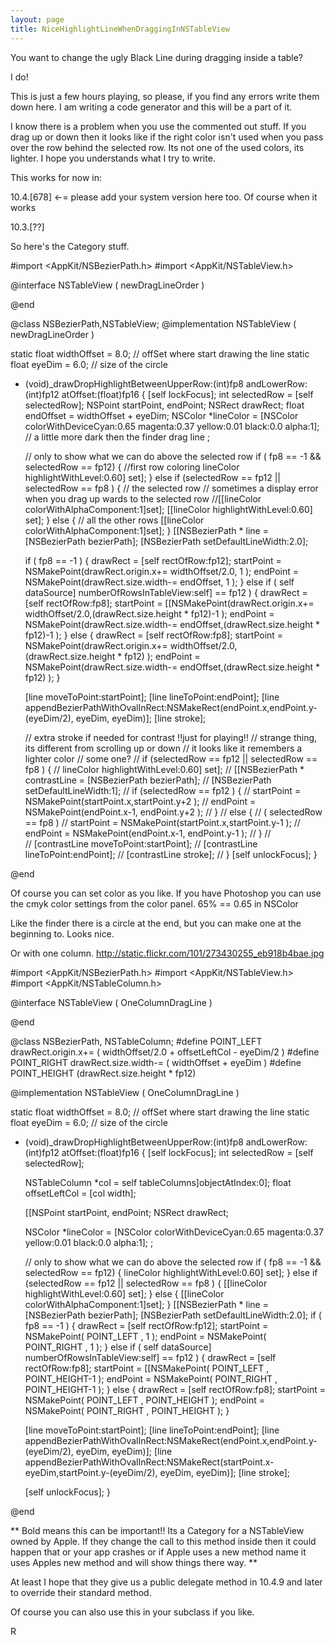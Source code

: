 ```yaml
---
layout: page
title: NiceHighlightLineWhenDraggingInNSTableView
---
```


You want to change the ugly Black Line during dragging inside a table?

I do!

This is just a few hours playing, so please, if you find any errors write them down here.
I am writing a code generator and this will be a part of it.

I know there is a problem when you use the commented out stuff. If you drag up or down then it looks like if the right color isn't used when you pass over the row behind the selected row.
Its not one of the used colors, its lighter.
I hope you understands what I try to write.

This works for now in:

10.4.[678] <-= please add your system version here too. Of course when it works

10.3.[??]

So here's the Category stuff.

    
#import <AppKit/NSBezierPath.h>
#import <AppKit/NSTableView.h>


@interface NSTableView ( newDragLineOrder )

@end


@class NSBezierPath,NSTableView;
@implementation NSTableView ( newDragLineOrder )

static float widthOffset = 8.0; // offSet where start drawing the line
static float eyeDim = 6.0;	   // size of the circle

- (void)_drawDropHighlightBetweenUpperRow:(int)fp8 
							  andLowerRow:(int)fp12 atOffset:(float)fp16
{ 
	[self lockFocus];
	int selectedRow = [self selectedRow];
	NSPoint startPoint, endPoint;
	NSRect drawRect;
	float endOffset = widthOffset + eyeDim;
	NSColor *lineColor = [NSColor colorWithDeviceCyan:0.65 magenta:0.37 yellow:0.01 black:0.0 alpha:1]; // a little more dark then the finder drag line
	;
	
	// only to show what we can do above the selected row
	if ( fp8 == -1 && selectedRow == fp12) {
		//first row coloring
		lineColor highlightWithLevel:0.60] set];
	}
	else if (selectedRow == fp12 || selectedRow == fp8 ) {
              // the selected row
		// sometimes a display error when you drag up wards to the selected row
		//[[lineColor colorWithAlphaComponent:1]set];
		[[lineColor highlightWithLevel:0.60] set];
	}
	else {
		// all the other rows
		[[lineColor colorWithAlphaComponent:1]set];
	}
	[[NSBezierPath * line = [NSBezierPath bezierPath];
	[NSBezierPath setDefaultLineWidth:2.0];
	
	if ( fp8 == -1 ) {
		drawRect = [self rectOfRow:fp12];
		startPoint = NSMakePoint(drawRect.origin.x+= widthOffset/2.0, 1 );
		endPoint = NSMakePoint(drawRect.size.width-= endOffset, 1 );
	} 
	else if ( self dataSource] numberOfRowsInTableView:self] == fp12 ) {
		drawRect = [self rectOfRow:fp8];
		startPoint = [[NSMakePoint(drawRect.origin.x+= widthOffset/2.0,(drawRect.size.height * fp12)-1 );
		endPoint = NSMakePoint(drawRect.size.width-= endOffset,(drawRect.size.height * fp12)-1 );
	}
	else {
		drawRect = [self rectOfRow:fp8];
		startPoint = NSMakePoint(drawRect.origin.x+= widthOffset/2.0,(drawRect.size.height * fp12) );
		endPoint = NSMakePoint(drawRect.size.width-= endOffset,(drawRect.size.height * fp12) );
	}
	
	[line moveToPoint:startPoint];
	[line lineToPoint:endPoint];
	[line appendBezierPathWithOvalInRect:NSMakeRect(endPoint.x,endPoint.y-(eyeDim/2), eyeDim, eyeDim)];
	[line stroke];


	// extra stroke if needed  for contrast !!just for playing!!
	// strange thing, its different from scrolling up or down
	// it looks like it remembers a lighter color
	// some one?
//	if (selectedRow == fp12 || selectedRow == fp8  ) {
//		lineColor highlightWithLevel:0.60] set];
//		[[NSBezierPath * contrastLine = [NSBezierPath bezierPath];
//		[NSBezierPath setDefaultLineWidth:1];
//		if (selectedRow == fp12 ) {
//			startPoint = NSMakePoint(startPoint.x,startPoint.y+2 );
//			endPoint = NSMakePoint(endPoint.x-1, endPoint.y+2  );
//		}
//		else {  // ( selectedRow == fp8  ) 
//			startPoint = NSMakePoint(startPoint.x,startPoint.y-1 );
//			endPoint = NSMakePoint(endPoint.x-1, endPoint.y-1 );
//		}
//		
//		[contrastLine moveToPoint:startPoint];
//		[contrastLine lineToPoint:endPoint];
//		[contrastLine stroke];
//	}
	[self unlockFocus];
}

@end


Of course you can set color as you like.
If you have Photoshop you can use the cmyk color settings from the color panel. 65% == 0.65 in NSColor

Like the finder there is a circle at the end, but you can make one at the beginning to. Looks nice. 

Or with one column.
http://static.flickr.com/101/273430255_eb918b4bae.jpg

    
#import <AppKit/NSBezierPath.h>
#import <AppKit/NSTableView.h>
#import <AppKit/NSTableColumn.h>

@interface NSTableView ( OneColumnDragLine )

@end

@class NSBezierPath, NSTableColumn;
#define POINT_LEFT drawRect.origin.x+= ( widthOffset/2.0 + offsetLeftCol - eyeDim/2 )
#define POINT_RIGHT drawRect.size.width-= ( widthOffset + eyeDim )
#define POINT_HEIGHT (drawRect.size.height * fp12)

@implementation NSTableView ( OneColumnDragLine )

static float widthOffset = 8.0; // offSet where start drawing the line
static float eyeDim = 6.0;		// size of the circle


- (void)_drawDropHighlightBetweenUpperRow:(int)fp8 
			andLowerRow:(int)fp12 atOffset:(float)fp16
{ 
	[self lockFocus];
	int selectedRow = [self selectedRow];

	NSTableColumn *col =   self tableColumns]objectAtIndex:0];
	float offsetLeftCol = [col width];

	[[NSPoint startPoint, endPoint;
	NSRect drawRect;

	NSColor *lineColor = [NSColor colorWithDeviceCyan:0.65 magenta:0.37 yellow:0.01 black:0.0 alpha:1];
	;
	
	// only to show what we can do above the selected row
	if ( fp8 == -1 && selectedRow == fp12) {
		lineColor highlightWithLevel:0.60] set];
	}
	else if (selectedRow == fp12 || selectedRow == fp8 ) {
		[[lineColor highlightWithLevel:0.60] set];
	}
	else {
		[[lineColor colorWithAlphaComponent:1]set];
	}
	[[NSBezierPath * line = [NSBezierPath bezierPath];
	[NSBezierPath setDefaultLineWidth:2.0];
	if ( fp8 == -1 ) {
		drawRect = [self rectOfRow:fp12];
		startPoint = NSMakePoint( POINT_LEFT , 1 );
		endPoint = NSMakePoint( POINT_RIGHT , 1 );
	} 
	else if ( self dataSource] numberOfRowsInTableView:self] == fp12 ) {
		drawRect = [self rectOfRow:fp8];
		startPoint = [[NSMakePoint( POINT_LEFT , POINT_HEIGHT-1 );
		endPoint = NSMakePoint( POINT_RIGHT , POINT_HEIGHT-1 );
	}
	else {
		drawRect = [self rectOfRow:fp8];
		startPoint = NSMakePoint( POINT_LEFT , POINT_HEIGHT );
		endPoint = NSMakePoint( POINT_RIGHT , POINT_HEIGHT );
	}
	
	[line moveToPoint:startPoint];
	[line lineToPoint:endPoint];
	[line appendBezierPathWithOvalInRect:NSMakeRect(endPoint.x,endPoint.y-(eyeDim/2), eyeDim, eyeDim)];
	[line appendBezierPathWithOvalInRect:NSMakeRect(startPoint.x-eyeDim,startPoint.y-(eyeDim/2), eyeDim, eyeDim)];
	[line stroke];

	[self unlockFocus];
}

@end



** Bold means this can be important!! Its a Category for a NSTableView owned by Apple. If they change the call to this method inside then it could happen that or your app crashes or if Apple uses a new method name it uses Apples new method and will show things there way.
**

At least I hope that they give us a public delegate method in 10.4.9 and later to override their standard method.

Of course you can also use this in your subclass if you like.

R

